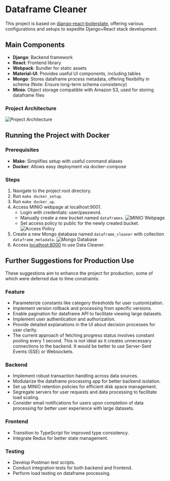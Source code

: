 # Dataframe Cleaner

This project is based on [django-react-boilerplate](https://github.com/vintasoftware/django-react-boilerplate), offering various configurations and setups to expedite Django+React stack development.

## Main Components

- **Django**: Backend framework
- **React**: Frontend library
- **Webpack**: Bundler for static assets
- **Material-UI**: Provides useful UI components, including tables
- **Mongo**: Stores dataframe process metadata, offering flexibility in schema (Note: Ensure long-term schema consistency)
- **Minio**: Object storage compatible with Amazon S3, used for storing dataframe files

### Project Architecture
![Project Architecture](https://github.com/klurpicolo/dataframe-cleaner/assets/31367145/f47d98b5-e632-4721-b82f-4c01306df951)

## Running the Project with Docker

### Prerequisites
- **Make**: Simplifies setup with useful command aliases
- **Docker**: Allows easy deployment via docker-compose

### Steps
1. Navigate to the project root directory.
2. Run `make docker_setup`.
3. Run `make docker_up`.
4. Access MINIO webpage at localhost:9001.
   - Login with credentials: user/password.
   - Manually create a new bucket named `dataframes`.
   ![MINIO Webpage](https://github.com/klurpicolo/dataframe-cleaner/assets/31367145/4da6ac6e-9183-4447-b2e6-5d93e6228ea5)
   - Set access policy to public for the newly created bucket.
   ![Access Policy](https://github.com/klurpicolo/dataframe-cleaner/assets/31367145/3136f36c-cc82-414c-98a5-357e8324b9dc)
5. Create a new Mongo database named `dataframe_cleaner` with collection `dataframe_metadata`.
   ![Mongo Database](https://github.com/klurpicolo/dataframe-cleaner/assets/31367145/2531bb75-2848-4e3d-b235-b264a817a212)
6. Access [localhost:8000](http://localhost:8000/) to use Data Cleaner.

## Further Suggestions for Production Use
These suggestions aim to enhance the project for production, some of which were deferred due to time constraints:

### Feature
- Parameterize constants like category thresholds for user customization.
- Implement version rollback and processing from specific versions.
- Enable pagination for dataframe API to facilitate viewing large datasets.
- Implement user authentication and authorization.
- Provide detailed explanations in the UI about decision processes for user clarity.
- The current approach of fetching progress status involves constant pooling every 1 second. This is not ideal as it creates unnecessary connections to the backend. It would be better to use Server-Sent Events (SSE) or Websockets.

### Backend
- Implement robust transaction handling across data sources.
- Modularize the dataframe processing app for better backend isolation.
- Set up MINIO retention policies for efficient disk space management.
- Segregate servers for user requests and data processing to facilitate load scaling.
- Consider email notifications for users upon completion of data processing for better user experience with large datasets.

### Frontend
- Transition to TypeScript for improved type consistency.
- Integrate Redux for better state management.

### Testing
- Develop Postman test scripts.
- Conduct integration tests for both backend and frontend.
- Perform load testing on dataframe processing.
